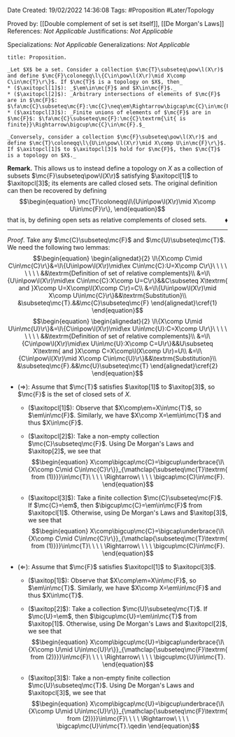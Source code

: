 <div class="topSpace"></div>

Date Created: 19/02/2022 14:36:08
Tags: #Proposition #Later/Topology

Proved by: [[Double complement of set is set itself]], [[De Morgan's Laws]]
References: _Not Applicable_
Justifications: _Not Applicable_

Specializations: _Not Applicable_
Generalizations: _Not Applicable_

``` ad-Proposition
title: Proposition.

_Let $X$ be a set. Consider a collection $\mc{T}\subseteq\pow\l(X\r)$ and define $\mc{F}\coloneqq\l\{C\in\pow\l(X\r)\mid X\comp C\in\mc{T}\r\}$. If $\mc{T}$ is a topology on $X$, then_
* ($\axitopcl[1]$): _$\em\in\mc{F}$ and $X\in\mc{F}$._
* ($\axitopcl[2]$): _Arbitrary intersections of elements of $\mc{F}$ are in $\mc{F}$: $\fa\mc{C}\subseteq\mc{F}:\mc{C}\neq\em\Rightarrow\bigcap\mc{C}\in\mc{F}$._
* ($\axitopcl[3]$): _Finite unions of elements of $\mc{F}$ are in $\mc{F}$: $\fa\mc{C}\subseteq\mc{F}:\mc{C}\textrm{\it{ is finite}}\Rightarrow\bigcup\mc{C}\in\mc{F}.$_

_Conversely, consider a collection $\mc{F}\subseteq\pow\l(X\r)$ and define $\mc{T}\coloneqq\l\{U\in\pow\l(X\r)\mid X\comp U\in\mc{F}\r\}$. If $\axitopcl[1]$ to $\axitopcl[3]$ hold for $\mc{F}$, then $\mc{T}$ is a topology on $X$._

```

**Remark.** This allows us to instead define a topology on $X$ as a collection of subsets $\mc{F}\subseteq\pow\l(X\r)$ satisfying $\axitopcl[1]$ to $\axitopcl[3]$; its elements are called closed sets. The original definition can then be recovered by defining
$$\begin{equation}
    \mc{T}\coloneqq\l\{U\in\pow\l(X\r)\mid X\comp U\in\mc{F}\r\},
\end{equation}$$
that is, by defining open sets as relative complements of closed sets.<span style="float:right;">$\blacklozenge$</span>

---

_Proof_. Take any $\mc{C}\subseteq\mc{F}$ and $\mc{U}\subseteq\mc{T}$. We need the following two lemmas:
$$\begin{equation}
    \begin{alignedat}{2}
        \l\{X\comp C\mid C\in\mc{C}\r\}&=\l\{U\in\pow\l(X\r)\mid\ex C\in\mc{C}:U=X\comp C\r\}\ \ \ \ \ \ \ \ &&\textrm{Definition of set of relative complements}\\
        &=\l\{U\in\pow\l(X\r)\mid\ex C\in\mc{C}:X\comp U=C\r\}&&C\subseteq X\textrm{ and }X\comp U=X\comp\l(X\comp C\r)=C\\
        &=\l\{U\in\pow\l(X\r)\mid X\comp U\in\mc{C}\r\}&&\textrm{Substitution}\\
        &\subseteq\mc{T}.&&\mc{C}\subseteq\mc{F}
    \end{alignedat}\cref{1}
\end{equation}$$
$$\begin{equation}
    \begin{alignedat}{2}
        \l\{X\comp U\mid U\in\mc{U}\r\}&=\l\{C\in\pow\l(X\r)\mid\ex U\in\mc{U}:C=X\comp U\r\}\ \ \ \ \ \ \ \ &&\textrm{Definition of set of relative complements}\\
        &=\l\{C\in\pow\l(X\r)\mid\ex U\in\mc{U}:X\comp C=U\r\}&&U\subseteq X\textrm{ and }X\comp C=X\comp\l(X\comp U\r)=U\\
        &=\l\{C\in\pow\l(X\r)\mid X\comp C\in\mc{U}\r\}&&\textrm{Substitution}\\
        &\subseteq\mc{F}.&&\mc{U}\subseteq\mc{T}
    \end{alignedat}\cref{2}
\end{equation}$$
* ($\Rightarrow$): Assume that $\mc{T}$ satisfies $\axitop[1]$ to $\axitop[3]$, so $\mc{F}$ is the set of closed sets of $X$.
    * ($\axitopcl[1]$): Observe that $X\comp\em=X\in\mc{T}$, so $\em\in\mc{F}$. Similarly, we have $X\comp X=\em\in\mc{T}$ and thus $X\in\mc{F}$.

    * ($\axitopcl[2]$): Take a non-empty collection $\mc{C}\subseteq\mc{F}$. Using De Morgan's Laws and $\axitop[2]$, we see that$$\begin{equation}
            X\comp\bigcap\mc{C}=\bigcup\underbrace{\l\{X\comp C\mid C\in\mc{C}\r\}}_{\mathclap{\subseteq\mc{T}\textrm{ from (1)}}}\in\mc{T}\ \ \ \ \Rightarrow\ \ \ \ \bigcap\mc{C}\in\mc{F}.
        \end{equation}$$
    * ($\axitopcl[3]$): Take a finite collection $\mc{C}\subseteq\mc{F}$. If $\mc{C}=\em$, then $\bigcup\mc{C}=\em\in\mc{F}$ from $\axitopcl[1]$. Otherwise, using De Morgan's Laws and $\axitop[3]$, we see that$$\begin{equation}
            X\comp\bigcup\mc{C}=\bigcap\underbrace{\l\{X\comp C\mid C\in\mc{C}\r\}}_{\mathclap{\subseteq\mc{T}\textrm{ from (1)}}}\in\mc{T}\ \ \ \ \Rightarrow\ \ \ \ \bigcup\mc{C}\in\mc{F}.
        \end{equation}$$
* ($\Leftarrow$): Assume that $\mc{F}$ satisfies $\axitopcl[1]$ to $\axitopcl[3]$.
    * ($\axitop[1]$): Observe that $X\comp\em=X\in\mc{F}$, so $\em\in\mc{T}$. Similarly, we have $X\comp X=\em\in\mc{F}$ and thus $X\in\mc{T}$.

    * ($\axitop[2]$): Take a collection $\mc{U}\subseteq\mc{T}$. If $\mc{U}=\em$, then $\bigcup\mc{U}=\em\in\mc{T}$ from $\axitop[1]$. Otherwise, using De Morgan's Laws and $\axitopcl[2]$, we see that$$\begin{equation}
            X\comp\bigcup\mc{U}=\bigcap\underbrace{\l\{X\comp U\mid U\in\mc{U}\r\}}_{\mathclap{\subseteq\mc{F}\textrm{ from (2)}}}\in\mc{F}\ \ \ \ \Rightarrow\ \ \ \ \bigcup\mc{U}\in\mc{T}.
        \end{equation}$$
    * ($\axitop[3]$): Take a non-empty finite collection $\mc{U}\subseteq\mc{T}$. Using De Morgan's Laws and $\axitopcl[3]$, we see that$$\begin{equation}
            X\comp\bigcap\mc{U}=\bigcup\underbrace{\l\{X\comp U\mid U\in\mc{U}\r\}}_{\mathclap{\subseteq\mc{F}\textrm{ from (2)}}}\in\mc{F}\ \ \ \ \Rightarrow\ \ \ \ \bigcap\mc{U}\in\mc{T}.\qedin
        \end{equation}$$
